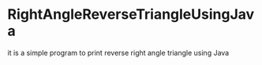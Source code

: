 # RightAngleReverseTriangleUsingJava
it is a simple program to print reverse right angle triangle using Java 
